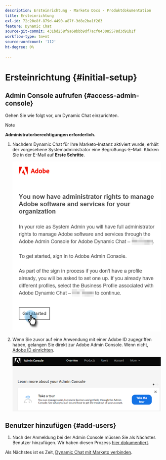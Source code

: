 ```yaml
---
description: Ersteinrichtung - Marketo Docs - Produktdokumentation
title: Ersteinrichtung
exl-id: 72c20e8f-879d-4490-a87f-3d8e2ba1f263
feature: Dynamic Chat
source-git-commit: 431bd258f9a68bbb9df7acf043085578d3d91b1f
workflow-type: tm+mt
source-wordcount: '112'
ht-degree: 0%

---
```


# Ersteinrichtung {#initial-setup}

## Admin Console aufrufen {#access-admin-console}

Gehen Sie wie folgt vor, um Dynamic Chat einzurichten.

>[!NOTE]
>
>**Administratorberechtigungen erforderlich.**

1. Nachdem Dynamic Chat für Ihre Marketo-Instanz aktiviert wurde, erhält der vorgesehene Systemadministrator eine Begrüßungs-E-Mail. Klicken Sie in der E-Mail auf **Erste Schritte**.

   ![](assets/initial-setup-1.png)

1. Wenn Sie zuvor auf eine Anwendung mit einer Adobe ID zugegriffen haben, gelangen Sie direkt zur Adobe Admin Console. Wenn nicht, [Adobe ID einrichten](https://helpx.adobe.com/manage-account/using/create-update-adobe-id.html).

   ![](assets/initial-setup-2.png)

## Benutzer hinzufügen {#add-users}

1. Nach der Anmeldung bei der Admin Console müssen Sie als Nächstes Benutzer hinzufügen. Wir haben diesen Prozess [hier dokumentiert](/help/marketo/product-docs/demand-generation/dynamic-chat/add-or-remove-chat-users.md#add-a-chat-user).

Als Nächstes ist es Zeit, [Dynamic Chat mit Marketo verbinden](/help/marketo/product-docs/demand-generation/dynamic-chat/integrations/connect-dynamic-chat-to-marketo.md).
